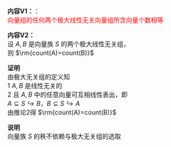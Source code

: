 **内容V1：**：    
<font color=red>向量组的任何两个极大线性无关向量组所含向量个数相等</font>    
    
**内容V2：**    
设 $A,B$ 是向量族 $S$ 的两个极大线性无关组，    
则 $\rm{count(A)=count(B)}$     
    
**证明**    
由极大无关组的定义知    
1  $A,B$ 是线性无关的    
2 且 $A,B$ 中的任意向量可互相线性表出，即    
 $A\subseteq S\hookrightarrow B，    
B\subseteq S\hookrightarrow A$     
由推论2得 $\rm{count(A)=count(B)}$     
    
**说明**    
向量族 $S$ 的秩不依赖与极大无关组的选取    
